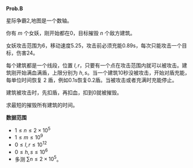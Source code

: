 **Prob.B**

星际争霸2,地图是一个数轴。

你有 $m$ 个女妖，刚开始都在0，目标摧毁 $n$ 个敌方建筑。

女妖攻击范围为6，移动速度5.25，攻击前必须充能0.89s，每次只能攻击一个目标，伤害24。

每个建筑都是一个线段，位置 $l,r$，只要有一个点在攻击范围内就可以被攻击。建筑刚开始满血满盾，上限分别为 $h,s$。当一个建筑10秒没被攻击，开始对盾充能，每单位时间恢复 $2$ 盾，例如0.1s恢复0.2盾。当被攻击或者充满时充能停止。

建筑被攻击时，先扣盾，再扣血，扣到0就被摧毁。

求最短的摧毁所有建筑的时间。

**数据范围**

- $1 \le n \le 2 \times 10^5$
- $1 \le m \le 10^9$
- $0 \le l,r \le 10^{12}$
- $0 \le h,s \le 10^6$
- 多测 $\sum n \le 2 \times 10^5$。